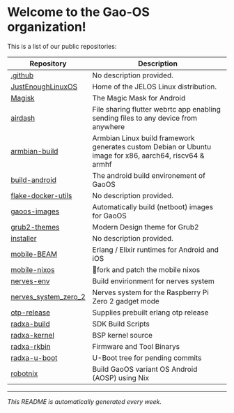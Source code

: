 # Welcome to the Gao-OS organization!

This is a list of our public repositories:

| Repository | Description |
|------------|-------------|
| [.github](https://github.com/Gao-OS/.github) | No description provided. |
| [JustEnoughLinuxOS](https://github.com/Gao-OS/JustEnoughLinuxOS) | Home of the JELOS Linux distribution. |
| [Magisk](https://github.com/Gao-OS/Magisk) | The Magic Mask for Android |
| [airdash](https://github.com/Gao-OS/airdash) | File sharing flutter webrtc app enabling sending files to any device from anywhere |
| [armbian-build](https://github.com/Gao-OS/armbian-build) | Armbian Linux build framework generates custom Debian or Ubuntu image for x86, aarch64, riscv64 & armhf |
| [build-android](https://github.com/Gao-OS/build-android) | The android build environement of GaoOS |
| [flake-docker-utils](https://github.com/Gao-OS/flake-docker-utils) | No description provided. |
| [gaoos-images](https://github.com/Gao-OS/gaoos-images) | Automatically build (netboot) images for GaoOS |
| [grub2-themes](https://github.com/Gao-OS/grub2-themes) | Modern Design theme for Grub2 |
| [installer](https://github.com/Gao-OS/installer) | No description provided. |
| [mobile-BEAM](https://github.com/Gao-OS/mobile-BEAM) | Erlang / Elixir runtimes for Android and iOS |
| [mobile-nixos](https://github.com/Gao-OS/mobile-nixos) | 📱fork and patch the mobile nixos |
| [nerves-env](https://github.com/Gao-OS/nerves-env) | Build envirionment for nerves system |
| [nerves_system_zero_2](https://github.com/Gao-OS/nerves_system_zero_2) | Nerves system for the Raspberry Pi Zero 2 gadget mode |
| [otp-release](https://github.com/Gao-OS/otp-release) | Supplies prebuilt erlang otp release |
| [radxa-build](https://github.com/Gao-OS/radxa-build) | SDK Build Scripts |
| [radxa-kernel](https://github.com/Gao-OS/radxa-kernel) | BSP kernel source |
| [radxa-rkbin](https://github.com/Gao-OS/radxa-rkbin) | Firmware and Tool Binarys |
| [radxa-u-boot](https://github.com/Gao-OS/radxa-u-boot) | U-Boot tree  for pending commits |
| [robotnix](https://github.com/Gao-OS/robotnix) | Build GaoOS variant OS Android (AOSP) using Nix |


---
*This README is automatically generated every week.*